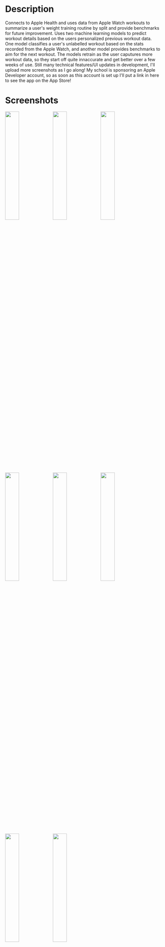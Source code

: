 # Description
Connects to Apple Health and uses data from Apple Watch workouts to summarize a user's weight training routine by split and provide benchmarks for future improvement. Uses two machine learning models to predict workout details based on the users personalized previous workout data. One model classifies a user's unlabelled workout based on the stats recorded from the Apple Watch, and another model provides benchmarks to aim for the next workout. The models retrain as the user caputures more workout data, so they start off quite innaccurate and get better over a few weeks of use. Still many technical features/UI updates in development, I'll upload more screenshots as I go along! My school is sponsoring an Apple Developer account, so as soon as this account is set up I'll put a link in here to see the app on the App Store!
# Screenshots
<img src="https://github.com/rohitkatakam/LiftAnalyzer/assets/104106645/b2b19374-9f2c-433a-baf4-a54f31c64afd" width=30% height=30%>
<img src="https://github.com/rohitkatakam/LiftAnalyzer/assets/104106645/f065443a-671b-4d15-9564-7921fdc663b8" width=30% height=30%>
<img src="https://github.com/rohitkatakam/LiftAnalyzer/assets/104106645/eb546ebf-f8da-4839-9a19-512349938f62" width=30% height=30%>  
<img src="https://github.com/user-attachments/assets/afd1869a-13a9-4771-9c01-02c27e1ab0f0" width=30% height=30%>
<img src="https://github.com/rohitkatakam/LiftAnalyzer/assets/104106645/0f229930-0b02-4bb3-adb5-4606132298bf" width=30% height=30%>
<img src="https://github.com/rohitkatakam/LiftAnalyzer/assets/104106645/42ece28c-bb41-43e6-b744-3747270dc4d4" width=30% height=30%>
<img src="https://github.com/rohitkatakam/LiftAnalyzer/assets/104106645/2405f714-1c8b-49e0-bab2-949392db5b1c" width=30% height=30%>
<img src="https://github.com/rohitkatakam/LiftAnalyzer/assets/104106645/882c7313-f88c-413d-a5e2-d59e9e8f7e19" width=30% height=30%>
